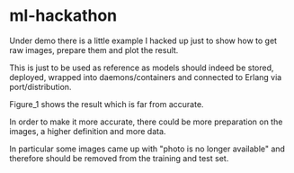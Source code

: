 # ml-hackathon


Under demo there is a little example I hacked up just to show how to get raw images, prepare them and plot the result.

This is just to be used as reference as models should indeed be stored, deployed, wrapped into daemons/containers and connected to Erlang via port/distribution.

Figure_1 shows the result which is far from accurate.

In order to make it more accurate, there could be more preparation on the images, a higher definition and more data.

In particular some images came up with "photo is no longer available" and therefore should be removed from the training and test set.


